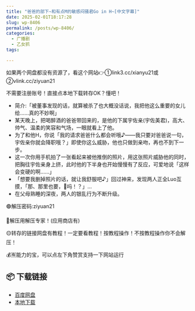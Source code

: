 ```yaml
---
title: "爸爸的部下~和有点M的敏感闷骚君Go in H~[中文字幕]"
date: 2025-02-01T18:17:28
slug: wp-8406
permalink: /posts/wp-8406/
categories:
  - 广播剧
  - 乙女抓
tags:

---
```


如果两个网盘都没有资源了，看这个网站👉①link3.cc/xianyu21或②vlink.cc/ziyuan21

不需要注册账号！直接点本地下载转存OK？懂吧！

*   简介:「被董事发现的话，就算被杀了也大概没话说，我把他这么重要的女儿给……真的不妙啊」
*   某天晚上，把喝醉酒的爸爸带回来的，是他的下属宇佐亲(宇佐美君)，高大、帅气、温柔的笑容和气场，一眼就看上了他。
*   为了和他H，你说「我的请求爸爸什么都会听哦♪——我只要对爸爸说一句，宇佐亲你就会降职哦？」即使你这么威胁，他也只做到亲吻，再也不到下一步。
*   这一次你用手机拍了一张看起来被他推倒的照片，用这张照片威胁他的同时，把胸往宇佐亲身上挤，此时他的下半身也开始慢慢有了反应，可爱地说「这样会变硬的啊……」
*   「想要我删掉照片的话，就让我舒服吧♪」回过神来，发现两人正全Luo互摸，「那、那里也要，👅吗！？」…
*   在父母熟睡的深夜，两人的银乱行为不断升级。

🟢解压密码:ziyuan21

🔵解压用解压专家！(应用商店有)

🟡转存的链接网盘有教程！一定要看教程！按教程操作！不按教程操作你不会解压！

💰🈶能力的宝，可以点左下角赞赏支持一下网站运行

## 📦 下载链接
- [百度网盘](https://blziyuan21.com/pay-download/8406?key=39910bc512&down_id=0)
- [本地下载](https://blziyuan21.com/pay-download/8406?key=39910bc512&down_id=1)

